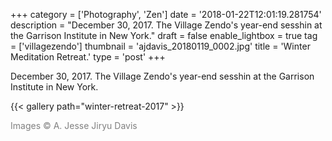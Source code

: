 +++
category = ['Photography', 'Zen']
date = '2018-01-22T12:01:19.281754'
description = "December 30, 2017. The Village Zendo's year-end sesshin at the Garrison Institute in New York."
draft = false
enable_lightbox = true
tag = ['villagezendo']
thumbnail = 'ajdavis_20180119_0002.jpg'
title = 'Winter Meditation Retreat.'
type = 'post'
+++

December 30, 2017. The Village Zendo's year-end sesshin at the Garrison Institute in New York.

{{< gallery path="winter-retreat-2017" >}}

<span style="color: gray">Images &copy; A. Jesse Jiryu Davis</span>

